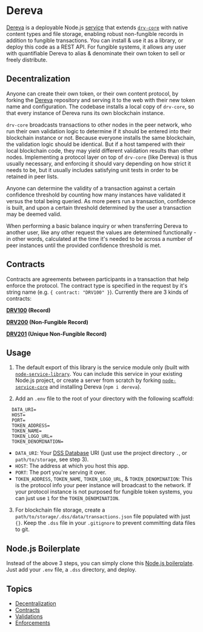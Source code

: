 # Dereva

[Dereva](https://github.com/bennyschmidt/dereva) is a deployable Node.js [service](https://github.com/bennyschmidt/node-service-library) that extends [`drv-core`](https://github.com/bennyschmidt/drv-core) with native content types and file storage, enabling robust non-fungible records in addition to fungible transactions. You can install & use it as a library, or deploy this code as a REST API. For fungible systems, it allows any user with quantifiable Dereva to alias & denominate their own token to sell or freely distribute.

## Decentralization

Anyone can create their own token, or their own content protocol, by forking the [Dereva](https://github.com/bennyschmidt/dereva) repository and serving it to the web with their new token name and configuration. The codebase installs a local copy of `drv-core`, so that every instance of Dereva runs its own blockchain instance. 

`drv-core` broadcasts transactions to other nodes in the peer network, who run their own validation logic to determine if it should be entered into their blockchain instance or not. Because everyone installs the same blockchain, the validation logic should be identical. But if a host tampered with their local blockchain code, they may yield different validation results than other nodes. Implementing a protocol layer on top of `drv-core` (like Dereva) is thus usually necessary, and enforcing it should vary depending on how strict it needs to be, but it usually includes satisfying unit tests in order to be retained in peer lists.

Anyone can determine the validity of a transaction against a certain confidence threshold by counting how many instances have validated it versus the total being queried. As more peers run a transaction, confidence is built, and upon a certain threshold determined by the user a transaction may be deemed valid.

When performing a basic balance inquiry or when transferring Dereva to another user, like any other request the values are determined functionally - in other words, calculated at the time it's needed to be across a number of peer instances until the provided confidence threshold is met.

## Contracts

Contracts are agreements between participants in a transaction that help enforce the protocol. The contract type is specified in the request by it's string name (e.g. `{ contract: "DRV100" }`). Currently there are 3 kinds of contracts:

**[DRV100](https://github.com/bennyschmidt/DRV100) (Record)**

**[DRV200](https://github.com/bennyschmidt/DRV200) (Non-Fungible Record)**

**[DRV201](https://github.com/bennyschmidt/DRV201) (Unique Non-Fungible Record)**

## Usage

1. The default export of this library is the service module only (built with [`node-service-library`](https://github.com/bennyschmidt/node-service-library). You can include this service in your existing Node.js project, or create a server from scratch by forking [`node-service-core`](https://github.com/bennyschmidt/node-service-core) and installing Dereva (`npm i dereva`).

2. Add an `.env` file to the root of your directory with the following scaffold:


```
  DATA_URI=
  HOST=
  PORT=
  TOKEN_ADDRESS=
  TOKEN_NAME=
  TOKEN_LOGO_URL=
  TOKEN_DENOMINATION=
```

- `DATA_URI`: Your [DSS Database](https://github.com/exactchange/dss) URI (just use the project directory `.`, or `path/to/storage`, see step 3).
- `HOST`: The address at which you host this app.
- `PORT`: The port you're serving it over.
- `TOKEN_ADDRESS`, `TOKEN_NAME`, `TOKEN_LOGO_URL`, & `TOKEN_DENOMINATION`: This is the protocol info your peer instance will broadcast to the network. If your protocol instance is not purposed for fungible token systems, you can just use `1` for the `TOKEN_DENOMINATION`.

3. For blockchain file storage, create a `path/to/storage/.dss/data/transactions.json` file populated with just `{}`. Keep the `.dss` file in your `.gitignore` to prevent committing data files to git.

## Node.js Boilerplate

Instead of the above 3 steps, you can simply clone this [Node.js boilerplate](https://github.com/bennyschmidt/node-dereva-boilerplate). Just add your `.env` file, a `.dss` directory, and deploy.

## Topics

- [Decentralization](https://github.com/bennyschmidt/drv-core/blob/master/README.md#decentralization)
- [Contracts](https://github.com/bennyschmidt/drv-core/blob/master/README.md#contracts)
- [Validations](https://github.com/bennyschmidt/drv-core/blob/master/README.md#validations)
- [Enforcements](https://github.com/bennyschmidt/drv-core/blob/master/README.md#enforcements)
